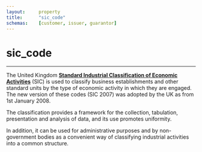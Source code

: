 ```yaml
---
layout:		property
title:		"sic_code"
schemas:	[customer, issuer, guarantor]
---
```


# sic_code

---

The United Kingdom [**Standard Industrial Classification of Economic Activities**][siccode2007] (SIC) is used to classify business establishments and other standard units by the type of economic activity in which they are engaged. The new version of these codes (SIC 2007) was adopted by the UK as from 1st January 2008.

The classification provides a framework for the collection, tabulation, presentation and analysis of data, and its use promotes uniformity.

In addition, it can be used for administrative purposes and by non-government bodies as a convenient way of classifying industrial activities into a common structure.

[siccode2007]: http://www.ons.gov.uk/methodology/classificationsandstandards/ukstandardindustrialclassificationofeconomicactivities/uksic2007
